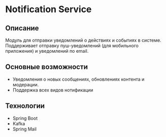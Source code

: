 # Notification Service

## Описание
Модуль для отправки уведомлений о действиях и событиях в системе. 
Поддерживает отправку пуш-уведомлений (для мобильного приложения) и уведомлений по email.

## Основные возможности
- Уведомления о новых сообщениях, обновлениях контента и модерации.
- Поддержка всех видов нотификации 

## Технологии
- Spring Boot
- Kafka
- Spring Mail